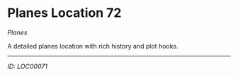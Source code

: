 # Planes Location 72

*Planes*

A detailed planes location with rich history and plot hooks.

---
*ID: LOC00071*